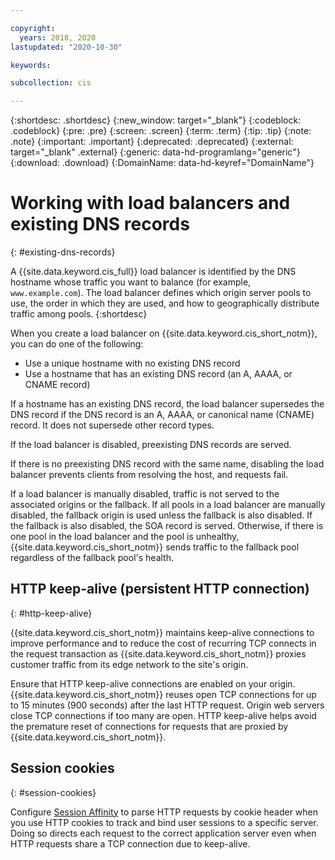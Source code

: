 ```yaml
---

copyright:
  years: 2018, 2020
lastupdated: "2020-10-30"

keywords:

subcollection: cis

---
```


{:shortdesc: .shortdesc}
{:new_window: target="_blank"}
{:codeblock: .codeblock}
{:pre: .pre}
{:screen: .screen}
{:term: .term}
{:tip: .tip}
{:note: .note}
{:important: .important}
{:deprecated: .deprecated}
{:external: target="_blank" .external}
{:generic: data-hd-programlang="generic"}
{:download: .download}
{:DomainName: data-hd-keyref="DomainName"}


# Working with load balancers and existing DNS records
{: #existing-dns-records}

A {{site.data.keyword.cis_full}} load balancer is identified by the DNS hostname whose traffic you want to balance (for example, `www.example.com`). The load balancer defines which origin server pools to use, the order in which they are used, and how to geographically distribute traffic among pools.
{:shortdesc}

When you create a load balancer on {{site.data.keyword.cis_short_notm}}, you can do one of the following:

* Use a unique hostname with no existing DNS record
* Use a hostname that has an existing DNS record (an A, AAAA, or CNAME record)

If a hostname has an existing DNS record, the load balancer supersedes the DNS record if the DNS record is an A, AAAA, or canonical name (CNAME) record. It does not supersede other record types.

If the load balancer is disabled, preexisting DNS records are served.

If there is no preexisting DNS record with the same name, disabling the load balancer prevents clients from resolving the host, and requests fail.

If a load balancer is manually disabled, traffic is not served to the associated origins or the fallback. If all pools in a load balancer are manually disabled, the fallback origin is used unless the fallback is also disabled. If the fallback is also disabled, the SOA record is served. Otherwise, if there is one pool in the load balancer and the pool is unhealthy, {{site.data.keyword.cis_short_notm}} sends traffic to the fallback pool regardless of the fallback pool's health.

## HTTP keep-alive (persistent HTTP connection)
{: #http-keep-alive}

{{site.data.keyword.cis_short_notm}} maintains keep-alive connections to improve performance and to reduce the cost of recurring TCP connects in the request transaction as {{site.data.keyword.cis_short_notm}} proxies customer traffic from its edge network to the site's origin.

Ensure that HTTP keep-alive connections are enabled on your origin. {{site.data.keyword.cis_short_notm}} reuses open TCP connections for up to 15 minutes (900 seconds) after the last HTTP request. Origin web servers close TCP connections if too many are open. HTTP keep-alive helps avoid the premature reset of connections for requests that are proxied by {{site.data.keyword.cis_short_notm}}.

## Session cookies
{: #session-cookies}

Configure [Session Affinity](/docs/cis?topic=cis-#session-affinity) to parse HTTP requests by cookie header when you use HTTP cookies to track and bind user sessions to a specific server. Doing so directs each request to the correct application server even when HTTP requests share a TCP connection due to keep-alive.


